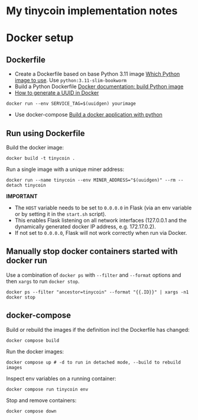 # My tinycoin implementation notes

# Docker setup

## Dockerfile

-   Create a Dockerfile based on base Python 3.11 image [Which Python image to use](https://pythonspeed.com/articles/base-image-python-docker-images/). Use `python:3.11-slim-bookworm`
-   Build a Python Dockerfile [Docker documentation: build Python image](https://docs.docker.com/language/python/build-images/)
-   [How to generate a UUID in Docker](https://stackoverflow.com/questions/50041750/how-to-make-a-docker-environment-variable-value-to-get-a-random-id)

```shell
docker run --env SERVICE_TAG=$(uuidgen) yourimage
```

-   Use docker-compose [Build a docker application with python](https://www.programonaut.com/build-a-docker-application-with-python-example/)

## Run using Dockerfile

Build the docker image:

```shell
docker build -t tinycoin .
```

Run a single image with a unique miner address:

```shell
docker run --name tinycoin --env MINER_ADDRESS="$(uuidgen)" --rm --detach tinycoin
```

**IMPORTANT**

-   The `HOST` variable needs to be set to `0.0.0.0` in Flask (via an env variable or by setting it in the `start.sh` script).
-   This enables Flask listening on all network interfaces (127.0.0.1 and the dynamically generated docker IP address, e.g. 172.17.0.2).
-   If not set to `0.0.0.0`, Flask will not work correctly when run via Docker.

## Manually stop docker containers started with docker run

Use a combination of `docker ps` with `--filter` and `--format` options and then `xargs` to run `docker stop`.

```shell
docker ps --filter "ancestor=tinycoin" --format "{{.ID}}" | xargs -n1 docker stop
```

## docker-compose

Build or rebuild the images if the definition incl the Dockerfile has changed:

```shell
docker compose build
```

Run the docker images:

```shell
docker compose up # -d to run in detached mode, --build to rebuild images
```

Inspect env variables on a running container:

```shell
docker compose run tinycoin env
```

Stop and remove containers:

```shell
docker compose down
```

